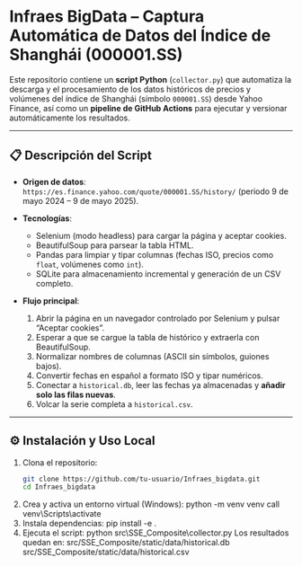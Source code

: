 # Infraes BigData – Captura Automática de Datos del Índice de Shanghái (000001.SS)

Este repositorio contiene un **script Python** (`collector.py`) que automatiza la descarga y el procesamiento de los datos históricos de precios y volúmenes del índice de Shanghái (símbolo `000001.SS`) desde Yahoo Finance, así como un **pipeline de GitHub Actions** para ejecutar y versionar automáticamente los resultados.

---

## 📋 Descripción del Script

- **Origen de datos**:  
  `https://es.finance.yahoo.com/quote/000001.SS/history/` (periodo 9 de mayo 2024 – 9 de mayo 2025).

- **Tecnologías**:  
  - Selenium (modo headless) para cargar la página y aceptar cookies.  
  - BeautifulSoup para parsear la tabla HTML.  
  - Pandas para limpiar y tipar columnas (fechas ISO, precios como `float`, volúmenes como `int`).  
  - SQLite para almacenamiento incremental y generación de un CSV completo.

- **Flujo principal**:  
  1. Abrir la página en un navegador controlado por Selenium y pulsar “Aceptar cookies”.  
  2. Esperar a que se cargue la tabla de histórico y extraerla con BeautifulSoup.  
  3. Normalizar nombres de columnas (ASCII sin símbolos, guiones bajos).  
  4. Convertir fechas en español a formato ISO y tipar numéricos.  
  5. Conectar a `historical.db`, leer las fechas ya almacenadas y **añadir solo las filas nuevas**.  
  6. Volcar la serie completa a `historical.csv`.

---

## ⚙️ Instalación y Uso Local

1. Clona el repositorio:
   ```bash
   git clone https://github.com/tu-usuario/Infraes_bigdata.git
   cd Infraes_bigdata
2. Crea y activa un entorno virtual (Windows):
   python -m venv venv
   call venv\Scripts\activate
3. Instala dependencias:
   pip install -e .
4. Ejecuta el script:
   python src\SSE_Composite\collector.py
Los resultados quedan en:
src/SSE_Composite/static/data/historical.db
src/SSE_Composite/static/data/historical.csv


